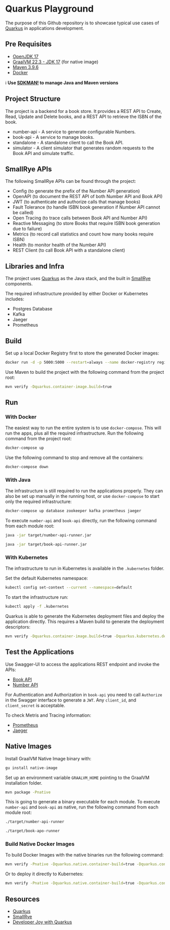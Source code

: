 # Quarkus Playground

The purpose of this Github repository is to showcase typical use cases of [Quarkus](https://quarkus.io) in applications
development.

## Pre Requisites

* [OpenJDK 17](https://adoptium.net/temurin/releases/?version=17)
* [GraalVM 22.3 - JDK 17](https://www.graalvm.org/release-notes/22_3/) (for native image)
* [Maven 3.9.6](https://maven.apache.org/download.cgi)
* [Docker](https://hub.docker.com/search/?type=edition&offering=community)

:information_source: **Use [SDKMAN!](https://sdkman.io) to manage Java and Maven versions**

## Project Structure

The project is a backend for a book store. It provides a REST API to Create, Read, Update and Delete books, and a REST
API to retrieve the ISBN of the book.

* number-api - A service to generate configurable Numbers.
* book-api - A service to manage books.
* standalone - A standalone client to call the Book API.
* simulator - A client simulator that generates random requests to the Book API and simulate traffic.

## SmallRye APIs

The following SmallRye APIs can be found through the project:

* Config (to generate the prefix of the Number API generation)
* OpenAPI (to document the REST API of both Number API and Book API)
* JWT (to authenticate and authorize calls that manage books)
* Fault Tolerance (to handle ISBN book generation if Number API cannot be called)
* Open Tracing (to trace calls between Book API and Number API)
* Reactive Messaging (to store Books that require ISBN book generation due to failure)
* Metrics (to record call statistics and count how many books require ISBN)
* Health (to monitor health of the Number API)
* REST Client (to call Book API with a standalone client)

## Libraries and Infra

The project uses [Quarkus](https://quarkus.io) as the Java stack, and the built in [SmallRye](https://smallrye.io)
components.

The required infrastructure provided by either Docker or Kubernetes includes:

* Postgres Database
* Kafka
* Jaeger
* Prometheus

## Build

Set up a local Docker Registry first to store the generated Docker images:

```bash
docker run -d -p 5000:5000 --restart=always --name docker-registry registry:2
```

Use Maven to build the project with the following command from the project root:

```bash
mvn verify -Dquarkus.container-image.build=true
```

## Run

### With Docker

The easiest way to run the entire system is to use `docker-compose`. This will run the apps, plus all the required
infrastructure. Run the following command from the project root:

```bash
docker-compose up
```

Use the following command to stop and remove all the containers:

```bash
docker-compose down
```

### With Java

The infrastructure is still required to run the applications properly. They can also be set up manually in the running
host, or use `docker-compose` to start only the required infrastructure:

```bash
docker-compose up database zookeeper kafka prometheus jaeger
```

To execute `number-api` and `book-api` directly, run the following command from each module root:

```bash
java -jar target/number-api-runner.jar

java -jar target/book-api-runner.jar
```

### With Kubernetes

The infrastructure to run in Kubernetes is available in the `.kubernetes` folder. 

Set the default Kubernetes namespace:

```bash
kubectl config set-context --current --namespace=default
```

To start the infrastructure run:

```bash
kubectl apply -f .kubernetes
```

Quarkus is able to generate the Kubernetes deployment files and deploy the application directly. This requires a Maven
build to generate the deployment descriptors:

 ```bash
mvn verify -Dquarkus.container-image.build=true -Dquarkus.kubernetes.deploy=true
```

## Test the Applications

Use Swagger-UI to access the applications REST endpoint and invoke the APIs:

* [Book API](http://localhost:8080/swagger-ui/#/)
* [Number API](http://localhost:8090/swagger-ui/#/)

For Authentication and Authorization in `book-api` you need to call `Authorize` in the Swagger interface to generate a
`JWT`. Any `client_id`, and `client_secret` is acceptable.

To check Metris and Tracing information:

* [Prometheus](http://localhost:9090)
* [Jaeger](http://localhost:16686)

## Native Images

Install GraalVM Native Image binary with:

```bash
gu install native-image
```

Set up an environment variable `GRAALVM_HOME` pointing to the GraalVM installation folder.

```bash
mvn package -Pnative
```

This is going to generate a binary executable for each module. To execute `number-api` and `book-api` as native, run
the following command from each module root:

```bash
./target/number-api-runner

./target/book-apo-runner
```

### Build Native Docker Images

To build Docker Images with the native binaries run the following command:

```bash
mvn verify -Pnative -Dquarkus.native.container-build=true -Dquarkus.container-image.build=true
```

Or to deploy it directly to Kubernetes:

```bash
mvn verify -Pnative -Dquarkus.native.container-build=true -Dquarkus.container-image.build=true -Dquarkus.kubernetes.deploy=true
```

## Resources

* [Quarkus](https://quarkus.io)
* [SmallRye](https://smallrye.io)
* [Developer Joy with Quarkus](https://docs.google.com/presentation/d/1W7NS7psVN5r35G-ItOaW9_4DWKDXFSRQ8ND928xtKHc/edit?usp=sharing)
